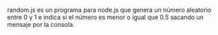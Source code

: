 random.js es un programa para node.js que genera un número aleatorio entre 0 y 1
 e indica si el número es menor o igual que 0.5 sacando un mensaje por la consola.
